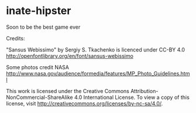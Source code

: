 inate-hipster
=============

Soon to be the best game ever

Credits:

"Sansus Webissimo" by Sergiy S. Tkachenko is licenced under CC-BY 4.0
http://openfontlibrary.org/en/font/sansus-webissimo

Some photos credit NASA
http://www.nasa.gov/audience/formedia/features/MP_Photo_Guidelines.html

This work is licensed under the Creative Commons Attribution-NonCommercial-ShareAlike 4.0 International License. To view a copy of this license, visit http://creativecommons.org/licenses/by-nc-sa/4.0/.
